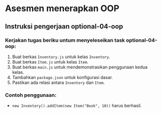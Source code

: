 # Asesmen menerapkan OOP

## Instruksi pengerjaan optional-04-oop

### Kerjakan tugas beriku untum menyeleseikan task optional-04-oop:
1. Buat berkas `Inventory.js` untuk kelas `Inventory`.
2. Buat berkas `Item.js` untuk kelas `Item`.
3. Buat berkas `main.js` untuk mendemonstrasikan penggunaan kedua kelas.
4. Tambahkan `package.json` untuk konfigurasi dasar.
5. Pastikan ada relasi antara `Inventory` dan `Item`.

### Contoh penggunaan:
- `new Inventory().addItem(new Item("Book", 10))` harus berhasil.